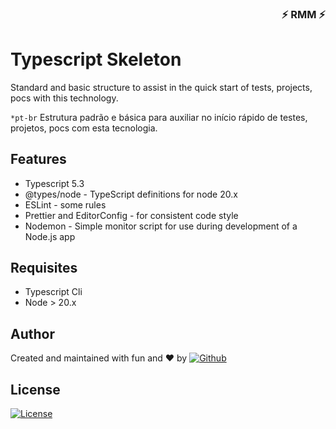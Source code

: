 <div align="right">

### ⚡ RMM ⚡

</div>

# Typescript Skeleton

Standard and basic structure to assist in the quick start of tests, projects, pocs with this technology. 

`*pt-br` Estrutura padrão e básica para auxiliar no início rápido de testes, projetos, pocs com esta tecnologia.


## Features

- Typescript 5.3
- @types/node - TypeScript definitions for node 20.x 
- ESLint - some rules
- Prettier and EditorConfig - for consistent code style
- Nodemon - Simple monitor script for use during development of a Node.js app


## Requisites 

- Typescript Cli 
- Node > 20.x

## Author

Created and maintained with fun and :heart: by [![Github](https://img.shields.io/badge/-ricardo%20melo%20martins-000?style=plastic&logo=github)](https://github.com/ricardo-melo-martins)

## License

[![License](https://img.shields.io/badge/license-MIT-green?style=plastic)](LICENSE.md)


